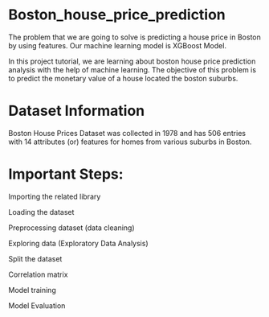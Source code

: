 # Boston_house_price_prediction
The problem that we are going to solve is predicting a house price in Boston by using features. Our machine learning model is XGBoost Model.

In this project tutorial, we are learning about boston house price prediction analysis with the help of machine learning. The objective of this problem is to predict the monetary value of a house located the boston suburbs.

<h1>Dataset Information</h1>
Boston House Prices Dataset was collected in 1978 and has 506 entries with 14 attributes (or) features for homes from various suburbs in Boston.

<h1>Important Steps:</h1>

Importing the related library

Loading the dataset

Preprocessing dataset (data cleaning)

Exploring data (Exploratory Data Analysis)

Split the dataset

Correlation matrix

Model training

Model Evaluation
